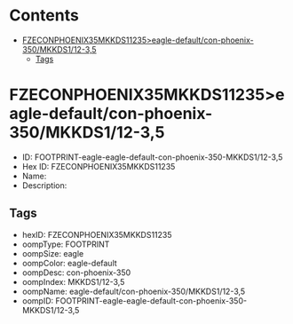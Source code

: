 



Contents
========

* [FZECONPHOENIX35MKKDS11235>eagle-default/con-phoenix-350/MKKDS1/12-3,5](#fzeconphoenix35mkkds11235eagle-defaultcon-phoenix-350mkkds112-35)
	* [Tags](#tags)

# FZECONPHOENIX35MKKDS11235>eagle-default/con-phoenix-350/MKKDS1/12-3,5

- ID: FOOTPRINT-eagle-eagle-default-con-phoenix-350-MKKDS1/12-3,5
- Hex ID: FZECONPHOENIX35MKKDS11235
- Name: 
- Description: 

## Tags

- hexID: FZECONPHOENIX35MKKDS11235
- oompType: FOOTPRINT
- oompSize: eagle
- oompColor: eagle-default
- oompDesc: con-phoenix-350
- oompIndex: MKKDS1/12-3,5
- oompName: eagle-default/con-phoenix-350/MKKDS1/12-3,5
- oompID: FOOTPRINT-eagle-eagle-default-con-phoenix-350-MKKDS1/12-3,5

